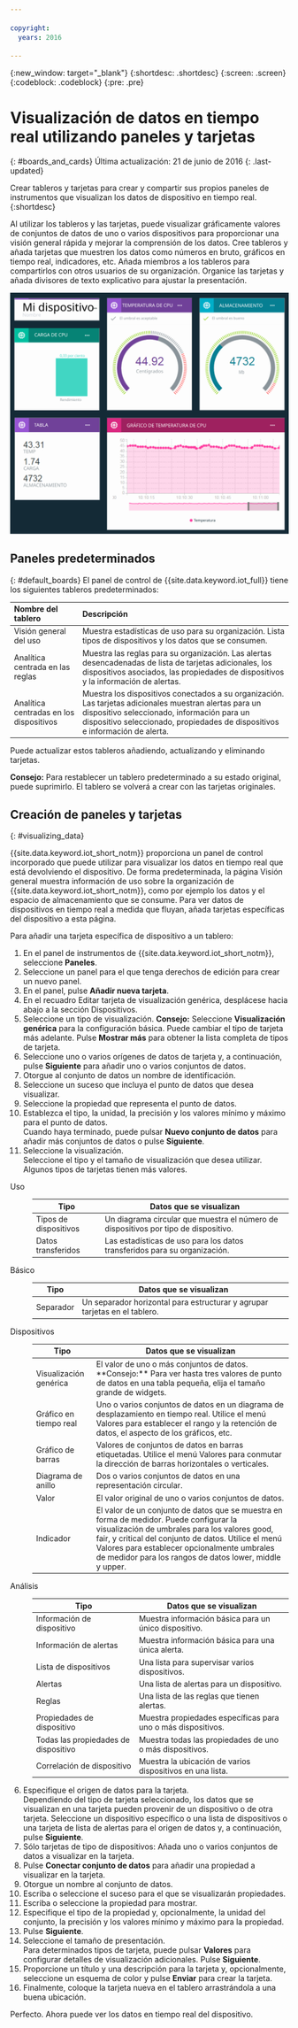 ```yaml
---

copyright:
  years: 2016

---
```


{:new_window: target="\_blank"}
{:shortdesc: .shortdesc}
{:screen: .screen}
{:codeblock: .codeblock}
{:pre: .pre}

# Visualización de datos en tiempo real utilizando paneles y tarjetas
{: #boards_and_cards}
Última actualización: 21 de junio de 2016
{: .last-updated}

Crear tableros y tarjetas para crear y compartir sus propios paneles de instrumentos que visualizan los datos de dispositivo en tiempo real.
{:shortdesc}

Al utilizar los tableros y las tarjetas, puede visualizar gráficamente valores de conjuntos de datos de uno o varios dispositivos para proporcionar una visión general rápida y mejorar la comprensión de los datos. Cree tableros y añada tarjetas que muestren los datos como números en bruto, gráficos en tiempo real, indicadores, etc. Añada miembros a los tableros para compartirlos con otros usuarios de su organización. Organice las tarjetas y añada divisores de texto explicativo para ajustar la presentación.  

![Mostrando datos en tiempo real con tarjetas.](images/boards_and_cards.svg "Mostrando datos en tiempo real con tarjetas.")

## Paneles predeterminados
{: #default_boards}
El panel de control de {{site.data.keyword.iot_full}} tiene los siguientes tableros predeterminados:

|Nombre del tablero | Descripción |  
|:---|:---|  
|Visión general del uso  | Muestra estadísticas de uso para su organización. Lista tipos de dispositivos y los datos que se consumen.
|Analítica centrada en las reglas | Muestra las reglas para su organización. Las alertas desencadenadas de lista de tarjetas adicionales, los dispositivos asociados, las propiedades de dispositivos y la información de alertas. |  
|Analítica centradas en los dispositivos | Muestra los dispositivos conectados a su organización. Las tarjetas adicionales muestran alertas para un dispositivo seleccionado, información para un dispositivo seleccionado, propiedades de dispositivos e información de alerta. |

Puede actualizar estos tableros añadiendo, actualizando y eliminando tarjetas.

**Consejo:** Para restablecer un tablero predeterminado a su estado original, puede suprimirlo. El tablero se volverá a crear con las tarjetas originales.

## Creación de paneles y tarjetas
{: #visualizing_data}

{{site.data.keyword.iot_short_notm}} proporciona un panel de control incorporado que puede utilizar para visualizar los datos en tiempo real que está devolviendo el dispositivo. De forma predeterminada, la página Visión general muestra información de uso sobre la organización de {{site.data.keyword.iot_short_notm}}, como por ejemplo los datos y el espacio de almacenamiento que se consume. Para ver datos de dispositivos en tiempo real a medida que fluyan, añada tarjetas específicas del dispositivo a esta página.

Para añadir una tarjeta específica de dispositivo a un tablero:
1. En el panel de instrumentos de {{site.data.keyword.iot_short_notm}}, seleccione **Paneles**.
2. Seleccione un panel para el que tenga derechos de edición para crear un nuevo panel.
3. En el panel, pulse **Añadir nueva tarjeta**.
2. En el recuadro Editar tarjeta de visualización genérica, desplácese hacia abajo a la sección Dispositivos.
3. Seleccione un tipo de visualización.
**Consejo:** Seleccione **Visualización genérica** para la configuración básica. Puede cambiar el tipo de tarjeta más adelante.
Pulse **Mostrar más** para obtener la lista completa de tipos de tarjeta.
4.	Seleccione uno o varios orígenes de datos de tarjeta y, a continuación, pulse **Siguiente** para añadir uno o varios conjuntos de datos.
 1.	Otorgue al conjunto de datos un nombre de identificación.
 2. Seleccione un suceso que incluya el punto de datos que desea visualizar.
 3.	Seleccione la propiedad que representa el punto de datos.
 4.	Establezca el tipo, la unidad, la precisión y los valores mínimo y máximo para el punto de datos.  
 Cuando haya terminado, puede pulsar **Nuevo conjunto de datos** para añadir más conjuntos de datos o pulse **Siguiente**.
5.	Seleccione la visualización.  
Seleccione el tipo y el tamaño de visualización que desea utilizar.  Algunos tipos de tarjetas tienen más valores.
<dl>
<dt>Uso</dt>
<dd>
<table>
<thead>
<tr>
<th>Tipo</th>
<th>Datos que se visualizan</th>
</tr>
</thead>
<tbody>
<tr>
<td>Tipos de dispositivos</td>
<td>Un diagrama circular que muestra el número de dispositivos por tipo de dispositivo.</td>
</tr><tr>
<td>Datos transferidos</td>
<td>Las estadísticas de uso para los datos transferidos para su organización.</td>
</tr>
</tbody>
</table>
</dd>
<dt>Básico</dt>
<dd>
<table>
<thead>
<tr>
<th>Tipo</th>
<th>Datos que se visualizan</th>
</tr>
</thead>
<tbody>
<tr>
<td>Separador</td>
<td>Un separador horizontal para estructurar y agrupar tarjetas en el tablero.</td>
</tr>
</tbody>
</table>
</dd>
<dt>Dispositivos</dt>
<dd><table>
<thead>
<tr>
<th>Tipo</th>
<th>Datos que se visualizan</th>
</tr>
</thead>
<tbody>
<tr>
<td>Visualización genérica</td>
<td>El valor de uno o más conjuntos de datos. </br>**Consejo:** Para ver hasta tres valores de punto de datos en una tabla pequeña, elija el tamaño grande de widgets.  </td>
</tr>
<tr>
<td>Gráfico en tiempo real</td>
<td>Uno o varios conjuntos de datos en un diagrama de desplazamiento en tiempo real. Utilice el menú Valores para establecer el rango y la retención de datos, el aspecto de los gráficos, etc. </td>
</tr>
<tr>
<td>Gráfico de barras</td>
<td>Valores de conjuntos de datos en barras etiquetadas. Utilice el menú Valores para conmutar la dirección de barras horizontales o verticales.</td>
</tr>
<tr>
<td>Diagrama de anillo</td>
<td>Dos o varios conjuntos de datos en una representación circular.</td>
</tr>
<tr>
<td>Valor</td>
<td>El valor original de uno o varios conjuntos de datos.</td>
</tr>
<tr>
<td>Indicador</td>
<td>El valor de un conjunto de datos que se muestra en forma de medidor. Puede configurar la visualización de umbrales para los valores good, fair, y critical del conjunto de datos. Utilice el menú Valores para establecer opcionalmente umbrales de medidor para los rangos de datos lower, middle y upper.  </td>
</tr>
</tbody>
</table>
</dd>
<dt>Análisis</dt>
<dd>
<table>
<thead>
<tr>
<th>Tipo</th>
<th>Datos que se visualizan</th>
</tr>
</thead>
<tbody>
<tr>
<td>Información de dispositivo</td>
<td>Muestra información básica para un único dispositivo.</td>
</tr>
<tr>
<td>Información de alertas</td>
<td>Muestra información básica para una única alerta.</td>
</tr>
<tr>
<td>Lista de dispositivos</td>
<td>Una lista para supervisar varios dispositivos.</td>
</tr>
<tr>
<td>Alertas</td>
<td>Una lista de alertas para un dispositivo.</td>
</tr>
<tr>
<td>Reglas</td>
<td>Una lista de las reglas que tienen alertas.</td>
</tr>
<tr>
<td>Propiedades de dispositivo</td>
<td>Muestra propiedades específicas para uno o más dispositivos.</td>
</tr>
<tr>
<td>Todas las propiedades de dispositivo</td>
<td>Muestra todas las propiedades de uno o más dispositivos.</td>
</tr>
<tr>
<td>Correlación de dispositivo</td>
<td>Muestra la ubicación de varios dispositivos en una lista.</td>
</tr>
</tbody>
</table>
</dd>
</dl>

6. Especifique el origen de datos para la tarjeta.  
Dependiendo del tipo de tarjeta seleccionado, los datos que se visualizan en una tarjeta pueden provenir de un dispositivo o de otra tarjeta. Seleccione un dispositivo específico o una lista de dispositivos o una tarjeta de lista de alertas para el origen de datos y, a continuación, pulse **Siguiente**.
7. Sólo tarjetas de tipo de dispositivos: Añada uno o varios conjuntos de datos a visualizar en la tarjeta.   
 1. Pulse **Conectar conjunto de datos** para añadir una propiedad a visualizar en la tarjeta.
 2. Otorgue un nombre al conjunto de datos.
 3. Escriba o seleccione el suceso para el que se visualizarán propiedades.
 4. Escriba o seleccione la propiedad para mostrar.
 5. Especifique el tipo de la propiedad y, opcionalmente, la unidad del conjunto, la precisión y los valores mínimo y máximo para la propiedad.  
 6. Pulse **Siguiente**.
7. Seleccione el tamaño de presentación.   
Para determinados tipos de tarjeta, puede pulsar **Valores** para configurar detalles de visualización adicionales. Pulse **Siguiente**.
7. Proporcione un título y una descripción para la tarjeta y, opcionalmente, seleccione un esquema de color y pulse **Enviar** para crear la tarjeta.
7.	Finalmente, coloque la tarjeta nueva en el tablero arrastrándola a una buena ubicación.  

Perfecto. Ahora puede ver los datos en tiempo real del dispositivo.
